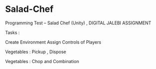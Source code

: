 # Salad-Chef
Programming Test – Salad Chef (Unity) , DIGITAL JALEBI ASSIGNMENT

Tasks :

Create Environment
Assign Controls of Players

Vegetables : Pickup , Dispose

Vegetables : Chop and Combination
